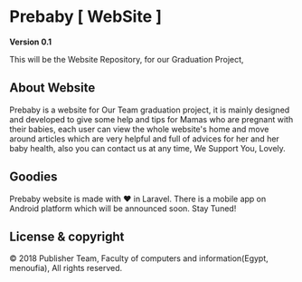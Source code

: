 # Prebaby [ WebSite ]

**Version 0.1**

This will be the Website Repository, for our Graduation Project,

## About Website

Prebaby is a website for Our Team graduation project, it is mainly designed and developed to give some help and tips for Mamas who are pregnant with their babies, each user can view the whole website's home and move around articles which are very helpful and full of advices for her and her baby health, also you can contact us at any time, We Support You, Lovely.

## Goodies

Prebaby website is made with ❤️ in Laravel.
There is a mobile app on Android platform which will be announced soon. Stay Tuned!

## License & copyright

© 2018 Publisher Team, Faculty of computers and information(Egypt, menoufia), All rights reserved.

